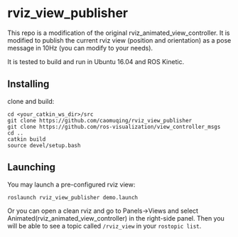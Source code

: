 rviz_view_publisher
===========================
This repo is a modification of the original rviz_animated_view_controller. It is modified to publish the current rviz view (position and orientation) as a pose message in 10Hz (you can modify to your needs).

It is tested to build and run in Ubuntu 16.04 and ROS Kinetic.

Installing
---------------------------
clone and build:
```
cd <your_catkin_ws_dir>/src
git clone https://github.com/caomuqing/rviz_view_publisher
git clone https://github.com/ros-visualization/view_controller_msgs
cd ..
catkin build
source devel/setup.bash
```

Launching
---------------------------

You may launch a pre-configured rviz view:
```
roslaunch rviz_view_publisher demo.launch
```
Or you can open a clean rviz and go to Panels->Views and select Animated(rviz_animated_view_controller) in the right-side panel. Then you will be able to see a topic called `/rviz_view` in your `rostopic list`.